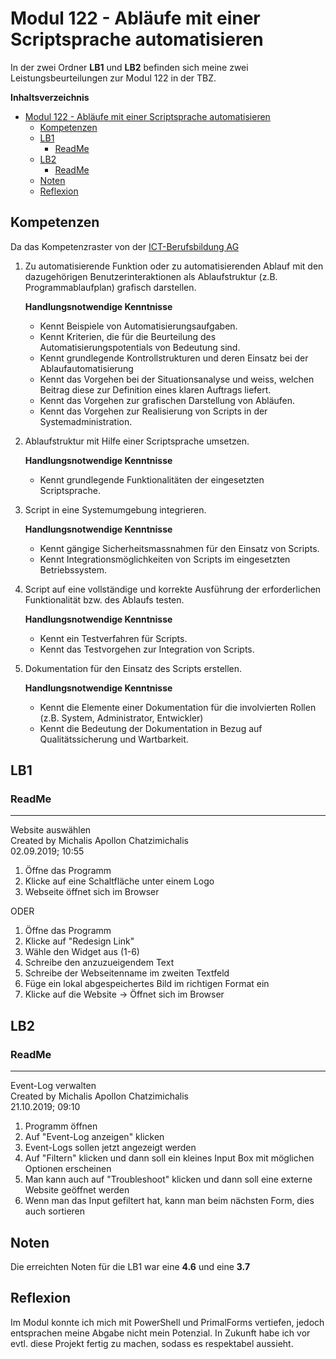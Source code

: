 # Modul 122 - Abläufe mit einer Scriptsprache automatisieren

In der zwei Ordner **LB1** und **LB2** befinden sich meine zwei Leistungsbeurteilungen zur Modul 122 in der TBZ.

**Inhaltsverzeichnis**
- [Modul 122 - Abläufe mit einer Scriptsprache automatisieren](#modul-122---abläufe-mit-einer-scriptsprache-automatisieren)
  - [Kompetenzen](#kompetenzen)
  - [LB1](#lb1)
    - [ReadMe](#readme)
  - [LB2](#lb2)
    - [ReadMe](#readme-1)
  - [Noten](#noten)
  - [Reflexion](#reflexion)

## Kompetenzen
Da das Kompetenzraster von der [ICT-Berufsbildung AG](https://cf.ict-berufsbildung.ch/modules.php?name=Mbk&a=20101&cmodnr=122&noheader=1)
1. Zu automatisierende Funktion oder zu automatisierenden Ablauf mit den dazugehörigen Benutzerinteraktionen als Ablaufstruktur (z.B. Programmablaufplan) grafisch darstellen. 	
  	
    **Handlungsnotwendige Kenntnisse**
    * Kennt Beispiele von Automatisierungsaufgaben.
    * Kennt Kriterien, die für die Beurteilung des Automatisierungspotentials von Bedeutung sind.
    * Kennt grundlegende Kontrollstrukturen und deren Einsatz bei der Ablaufautomatisierung
    * Kennt das Vorgehen bei der Situationsanalyse und weiss, welchen Beitrag diese zur Definition eines klaren Auftrags liefert.
    * Kennt das Vorgehen zur grafischen Darstellung von Abläufen.
    * Kennt das Vorgehen zur Realisierung von Scripts in der Systemadministration.
	 
2. Ablaufstruktur mit Hilfe einer Scriptsprache umsetzen.
   
    **Handlungsnotwendige Kenntnisse**
    * Kennt grundlegende Funktionalitäten der eingesetzten Scriptsprache.
	 
3. Script in eine Systemumgebung integrieren. 	
  	
    **Handlungsnotwendige Kenntnisse**
      * Kennt gängige Sicherheitsmassnahmen für den Einsatz von Scripts.
      * Kennt Integrationsmöglichkeiten von Scripts im eingesetzten Betriebssystem.
	 
4. Script auf eine vollständige und korrekte Ausführung der erforderlichen Funktionalität bzw. des Ablaufs testen. 	
  	
    **Handlungsnotwendige Kenntnisse**
    * Kennt ein Testverfahren für Scripts.
    * Kennt das Testvorgehen zur Integration von Scripts.
	 
5. Dokumentation für den Einsatz des Scripts erstellen. 	
  	
    **Handlungsnotwendige Kenntnisse**
    * Kennt die Elemente einer Dokumentation für die involvierten Rollen (z.B. System, Administrator, Entwickler)
    * Kennt die Bedeutung der Dokumentation in Bezug auf Qualitätssicherung und Wartbarkeit.


## LB1 

### ReadMe

-------------
Website auswählen\
Created by Michalis Apollon Chatzimichalis<br> 
02.09.2019; 10:55

1. Öffne das Programm
2. Klicke auf eine Schaltfläche unter einem Logo
3. Webseite öffnet sich im Browser

ODER

1. Öffne das Programm
2. Klicke auf "Redesign Link"
3. Wähle den Widget aus (1-6)
4. Schreibe den anzuzueigendem Text
5. Schreibe der Webseitenname im zweiten Textfeld
6. Füge ein lokal abgespeichertes Bild im richtigen Format ein
7. Klicke auf die Website -> Öffnet sich im Browser


## LB2 

### ReadMe

-------------
Event-Log verwalten\
Created by Michalis Apollon Chatzimichalis\
21.10.2019; 09:10


1. Programm öffnen
2. Auf "Event-Log anzeigen" klicken
3. Event-Logs sollen jetzt angezeigt werden
4. Auf "Filtern" klicken und dann soll ein kleines Input Box mit möglichen Optionen erscheinen
5. Man kann auch auf "Troubleshoot" klicken und dann soll eine externe Website geöffnet werden
6. Wenn man das Input gefiltert hat, kann man beim nächsten Form, dies auch sortieren


## Noten

Die erreichten Noten für die LB1 war eine **4.6** und eine **3.7**

## Reflexion
Im Modul konnte ich mich mit PowerShell und PrimalForms vertiefen, jedoch entsprachen meine Abgabe nicht mein Potenzial. In Zukunft habe ich vor evtl. diese Projekt fertig zu machen, sodass es respektabel aussieht.